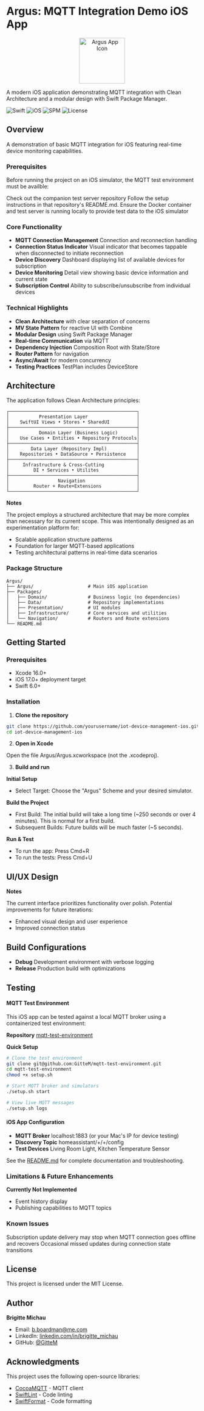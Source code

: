 # Argus: MQTT Integration Demo iOS App

<p align="center">
  <img src="Argus/Argus/Assets.xcassets/AppIcon.appiconset/appIcon.png" alt="Argus App Icon" width="120" height="120">
</p>

A modern iOS application demonstrating MQTT integration with Clean Architecture and a modular design with Swift Package Manager.

![Swift](https://img.shields.io/badge/Swift-6.1-orange.svg)
![iOS](https://img.shields.io/badge/iOS-17.0%2B-blue.svg)
![SPM](https://img.shields.io/badge/SPM-Modular-red.svg)
![License](https://img.shields.io/badge/License-MIT-yellow.svg)

## Overview

A demonstration of basic MQTT integration for iOS featuring real-time device monitoring capabilities.

### Prerequisites

Before running the project on an iOS simulator, the MQTT test environment must be availble:

Check out the companion test server repository
Follow the setup instructions in that repository's README.md.
Ensure the Docker container and test server is running locally to provide test data to the iOS simulator

### Core Functionality

- **MQTT Connection Management** Connection and reconnection handling
- **Connection Status Indicator** Visual indicator that becomes tappable when disconnected to initiate reconnection
- **Device Discovery** Dashboard displaying list of available devices for subscription
- **Device Monitoring** Detail view showing basic device information and current state
- **Subscription Control** Ability to subscribe/unsubscribe from individual devices


### Technical Highlights

- **Clean Architecture** with clear separation of concerns
- **MV State Pattern** for reactive UI with Combine
- **Modular Design** using Swift Package Manager
- **Real-time Communication** via MQTT 
- **Dependency Injection** Composition Root with State/Store
- **Router Pattern** for navigation
- **Async/Await** for modern concurrency
- **Testing Practices** TestPlan includes DeviceStore

## Architecture

The application follows Clean Architecture principles:

```
┌───────────────────────────────────────────────┐
│           Presentation Layer                  │
│    SwiftUI Views • Stores • SharedUI          │
├───────────────────────────────────────────────┤
│           Domain Layer (Business Logic)       │
│    Use Cases • Entities • Repository Protocols│
├───────────────────────────────────────────────┤
│        Data Layer (Repository Impl)           │
│    Repositories • DataSource • Persistence    │
├───────────────────────────────────────────────┤
│     Infrastructure & Cross-Cutting            │
│         DI • Services • Utilites              │
├───────────────────────────────────────────────┤
│                  Navigation                   │
│         Router + Route+Extensions             │
└───────────────────────────────────────────────┘
```


**Notes**

The project employs a structured architecture that may be more complex than necessary for its current scope. This was intentionally designed as an experimentation platform for:

- Scalable application structure patterns
- Foundation for larger MQTT-based applications
- Testing architectural patterns in real-time data scenarios


### Package Structure

```
Argus/
├── Argus/                    # Main iOS application
├── Packages/
│   ├── Domain/               # Business logic (no dependencies)
│   ├── Data/                 # Repository implementations
│   ├── Presentation/         # UI modules 
│   ├── Infrastructure/       # Core services and utilities
│   └── Navigation/           # Routers and Route extensions
└── README.md
```

## Getting Started

### Prerequisites

- Xcode 16.0+
- iOS 17.0+ deployment target
- Swift 6.0+

### Installation

1. **Clone the repository**
```bash
git clone https://github.com/yourusername/iot-device-management-ios.git
cd iot-device-management-ios
```

2. **Open in Xcode**

Open the file Argus/Argus.xcworkspace (not the .xcodeproj).

3. **Build and run**

**Initial Setup**
- Select Target: Choose the "Argus" Scheme and your desired simulator.

**Build the Project**
- First Build: The initial build will take a long time (~250 seconds or over 4 minutes). This is normal for a first build.
- Subsequent Builds: Future builds will be much faster (~5 seconds).

**Run & Test**
- To run the app: Press Cmd+R 
- To run the tests: Press Cmd+U

## UI/UX Design

**Notes**

The current interface prioritizes functionality over polish. Potential improvements for future iterations:
- Enhanced visual design and user experience
- Improved connection status 

## Build Configurations

- **Debug** Development environment with verbose logging
- **Release** Production build with optimizations

## Testing

#### MQTT Test Environment

This iOS app can be tested against a local MQTT broker using a containerized test environment:

**Repository** [mqtt-test-environment](https://github.com/GitteM/mqtt-test-environment)

**Quick Setup**
```bash
# Clone the test environment
git clone git@github.com:GitteM/mqtt-test-environment.git
cd mqtt-test-environment
chmod +x setup.sh

# Start MQTT broker and simulators
./setup.sh start

# View live MQTT messages
./setup.sh logs
```

#### iOS App Configuration
- **MQTT Broker** localhost:1883 (or your Mac's IP for device testing)
- **Discovery Topic** homeassistant/+/+/config
- **Test Devices** Living Room Light, Kitchen Temperature Sensor

See the [README.md](https://github.com/GitteM/mqtt-test-environment/blob/main/README.md) for complete documentation and troubleshooting.

### Limitations & Future Enhancements
**Currently Not Implemented**
- Event history display
- Publishing capabilities to MQTT topics

### Known Issues
Subscription update delivery may stop when MQTT connection goes offline and recovers
Occasional missed updates during connection state transitions


## License
This project is licensed under the MIT License.

## Author
**Brigitte Michau**

- Email: b.boardman@me.com
- LinkedIn: [linkedin.com/in/brigitte_michau](https://www.linkedin.com/in/brigitte-michau/)
- GitHub: [@GitteM](https://github.com/GitteM)

## Acknowledgments
This project uses the following open-source libraries:

- [CocoaMQTT](https://github.com/emqx/CocoaMQTT) - MQTT client
- [SwiftLint](https://github.com/realm/SwiftLint) - Code linting
- [SwiftFormat](https://github.com/nicklockwood/SwiftFormat) - Code formatting
